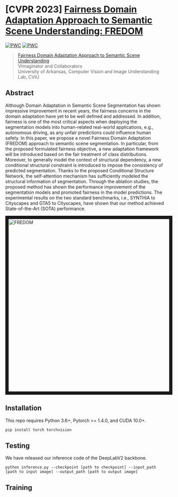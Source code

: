 
# [CVPR 2023] [Fairness Domain Adaptation Approach to Semantic Scene Understanding: FREDOM](https://arxiv.org/abs/2304.02135)

[![PWC](https://img.shields.io/endpoint.svg?url=https://paperswithcode.com/badge/fredom-fairness-domain-adaptation-approach-to/domain-adaptation-on-synthia-to-cityscapes)](https://paperswithcode.com/sota/domain-adaptation-on-synthia-to-cityscapes?p=fredom-fairness-domain-adaptation-approach-to)
[![PWC](https://img.shields.io/endpoint.svg?url=https://paperswithcode.com/badge/fredom-fairness-domain-adaptation-approach-to/domain-adaptation-on-gta5-to-cityscapes)](https://paperswithcode.com/sota/domain-adaptation-on-gta5-to-cityscapes?p=fredom-fairness-domain-adaptation-approach-to)

> [Fairness Domain Adaptation Approach to Semantic Scene Understanding](https://arxiv.org/abs/2304.02135)<br>
> VImaginator and Collaborators<br>
> University of Arkansas, Computer Vision and Image Understanding Lab, CVIU

## Abstract

Although Domain Adaptation in Semantic Scene Segmentation has shown impressive improvement in recent years,
the fairness concerns in the domain adaptation have yet to be well defined and addressed. In addition, fairness is one of the most critical aspects when deploying the segmentation models into human-related real-world applications, e.g., autonomous driving, as any unfair predictions could influence human safety. In this paper, we propose a novel Fairness Domain Adaptation (FREDOM) approach to semantic scene segmentation. In particular, from the proposed formulated fairness objective, a new adaptation framework will be introduced based on the fair treatment of class distributions. Moreover, to generally model the context of structural dependency, a new conditional structural constraint is introduced to impose the consistency of predicted segmentation. Thanks to the proposed Conditional Structure Network, the self-attention mechanism has sufficiently modeled the structural information of segmentation. Through the ablation studies, the proposed method has shown the performance improvement of the segmentation models and promoted fairness in the model predictions. The experimental results on the two standard benchmarks, i.e., SYNTHIA to Cityscapes and GTA5 to Cityscapes, have shown that our method achieved State-of-the-Art (SOTA) performance.

<a href="https://youtu.be/Feo4UMd1eac" target="_blank">
 <img src="http://img.youtube.com/vi/Feo4UMd1eac/mqdefault.jpg" alt="FREDOM" width="960" height="540" border="10" />
</a>

## Installation
This repo requires Python 3.6+, Pytorch >= 1.4.0, and CUDA 10.0+.
```bash
pip install torch torchvision
```

## Testing
We have released our inference code of the DeepLabV2 backbone.
```
python inference.py --checkpoint [path to checkpoint] --input_path [path to input image] --output_path [path to output image]
```

## Training